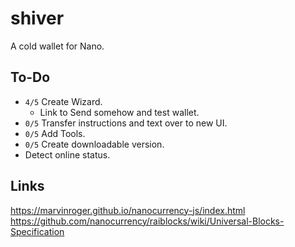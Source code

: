 # shiver
A cold wallet for Nano.

## To-Do
  - ``4/5`` Create Wizard.
    - Link to Send somehow and test wallet.
  - ``0/5`` Transfer instructions and text over to new UI.
  - ``0/5`` Add Tools.
  - ``0/5`` Create downloadable version.
  - Detect online status.

## Links

https://marvinroger.github.io/nanocurrency-js/index.html
https://github.com/nanocurrency/raiblocks/wiki/Universal-Blocks-Specification

